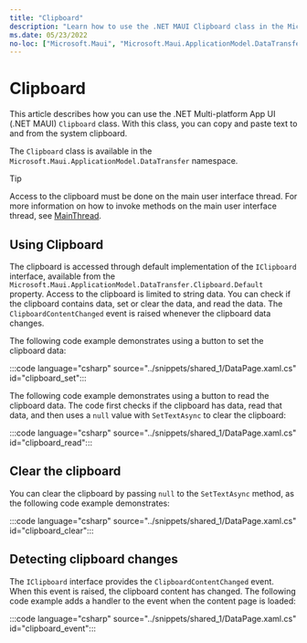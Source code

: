 ```yaml
---
title: "Clipboard"
description: "Learn how to use the .NET MAUI Clipboard class in the Microsoft.Maui.ApplicationModel.DataTransfer namespace, which lets you copy and paste text to the system clipboard."
ms.date: 05/23/2022
no-loc: ["Microsoft.Maui", "Microsoft.Maui.ApplicationModel.DataTransfer"]
---
```


# Clipboard

This article describes how you can use the .NET Multi-platform App UI (.NET MAUI) `Clipboard` class. With this class, you can copy and paste text to and from the system clipboard.

The `Clipboard` class is available in the `Microsoft.Maui.ApplicationModel.DataTransfer` namespace.

> [!TIP]
> Access to the clipboard must be done on the main user interface thread. For more information on how to invoke methods on the main user interface thread, see [MainThread](../appmodel/main-thread.md).

## Using Clipboard

The clipboard is accessed through default implementation of the `IClipboard` interface, available from the `Microsoft.Maui.ApplicationModel.DataTransfer.Clipboard.Default` property. Access to the clipboard is limited to string data. You can check if the clipboard contains data, set or clear the data, and read the data. The `ClipboardContentChanged` event is raised whenever the clipboard data changes.

The following code example demonstrates using a button to set the clipboard data:

:::code language="csharp" source="../snippets/shared_1/DataPage.xaml.cs" id="clipboard_set":::

The following code example demonstrates using a button to read the clipboard data. The code first checks if the clipboard has data, read that data, and then uses a `null` value with `SetTextAsync` to clear the clipboard:

:::code language="csharp" source="../snippets/shared_1/DataPage.xaml.cs" id="clipboard_read":::

## Clear the clipboard

You can clear the clipboard by passing `null` to the `SetTextAsync` method, as the following code example demonstrates:

:::code language="csharp" source="../snippets/shared_1/DataPage.xaml.cs" id="clipboard_clear":::

## Detecting clipboard changes

The `IClipboard` interface provides the `ClipboardContentChanged` event. When this event is raised, the clipboard content has changed. The following code example adds a handler to the event when the content page is loaded:

:::code language="csharp" source="../snippets/shared_1/DataPage.xaml.cs" id="clipboard_event":::
